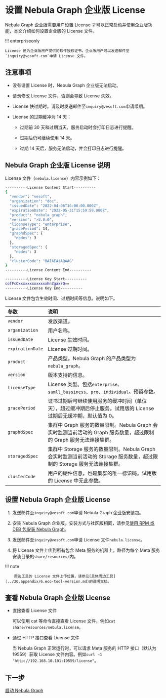 # 设置 Nebula Graph 企业版 License

Nebula Graph 企业版需要用户设置 License 才可以正常启动并使用企业版功能，本文介绍如何设置企业版的 License 文件。

!!! enterpriseonly

    License 是为企业版用户提供的软件授权证书，企业版用户可以发送邮件至`inquiry@vesoft.com`申请 License 文件。

## 注意事项

- 没有设置 License 时，Nebula Graph 企业版无法启动。

- 请勿修改 License 文件，否则会导致 License 失效。

- License 快过期时，请及时发送邮件至`inquiry@vesoft.com`申请续期。

- License 的过期缓冲为 14 天：

  - 过期前 30 天和过期当天，服务启动时会打印日志进行提醒。

  - 过期后仍可继续使用 14 天。

  - 过期 14 天后，服务无法启动，并会打印日志进行提醒。

## Nebula Graph 企业版 License 说明

License 文件（`nebula.license`）内容示例如下：

```bash
----------License Content Start----------
{
  "vendor": "vesoft",
  "organization": "doc",
  "issuedDate": "2022-04-06T16:00:00.000Z",
  "expirationDate": "2022-05-31T15:59:59.000Z",
  "product": "nebula_graph",
  "version": ">3.0.0",
  "licenseType": "enterprise",
  "gracePeriod": 14,
  "graphdSpec": {
    "nodes": 3
  },
  "storagedSpec": {
    "nodes": 3
  },
  "clusterCode": "BAIAEAiAQAAG"
}
----------License Content End----------

----------License Key Start----------
cofFcOxxxxxxxxxxxxxhnZgaxrQ==
----------License Key End----------
```

License 文件包含生效时间、过期时间等信息。说明如下。

|参数|说明|
|:---|:---|
|`vendor`| 发放渠道。|
|`organization`| 用户名称。|
|`issuedDate`| License 生效时间。|
|`expirationDate`| License 过期时间。|
|`product`| 产品类型。Nebula Graph 的产品类型为`nebula_graph`。|
|`version`| 版本支持的信息。|
|`licenseType`| License 类型。包括`enterprise`、`samll_bussiness`、`pro`、`individual`。预留参数。|
|`gracePeriod`| 证书过期后可继续使用服务的缓冲时间（单位天），超过缓冲期后停止服务。试用版的 License 过期后无缓冲期，默认值为 0。 |
|`graphdSpec`| 集群中 Graph 服务的数量限制。Nebula Graph 会实时监测当前活动的 Graph 服务数量，超过限制的 Graph 服务无法连接集群。|
|`storagedSpec`| 集群中 Storage 服务的数量限制。Nebula Graph 会实时监测当前活动的 Storage 服务数量，超过限制的 Storage 服务无法连接集群。|
|`clusterCode`| 用户的硬件信息，也是集群的唯一标识码。试用版的 License 中无此参数。 |

## 设置 Nebula Graph 企业版 License

1. 发送邮件至`inquiry@vesoft.com`申请 Nebula Graph 企业版安装包。

2. 安装 Nebula Graph 企业版。安装方式与社区版相同，请参见[使用 RPM 或 DEB 包安装 Nebula Graph](2.compile-and-install-nebula-graph/2.install-nebula-graph-by-rpm-or-deb.md)。

3. 发送邮件至`inquiry@vesoft.com`申请 License 文件`nebula.license`。

4. 将 License 文件上传到所有包含 Meta 服务的机器上，路径为每个 Meta 服务安装目录的`share/resources/`内。

  !!! note

        周边工具的 License 文件上传位置，请参见[具体周边工具](../20.appendix/6.eco-tool-version.md)的说明文档。

## 查看 Nebula Graph 企业版 License

- 直接查看 License 文件

  可以使用 cat 等命令直接查看 License 文件，例如`cat share/resources/nebula.license`。

- 通过 HTTP 接口查看 License 文件

  当 Nebula Graph 正常运行时，可以请求 Meta 服务的 HTTP 接口（默认为19559）获取 License 文件内容。例如`curl -G "http://192.168.10.101:19559/license"`。

## 下一步

[启动 Nebula Graph](manage-service.md)
